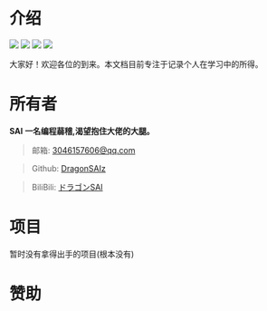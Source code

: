 # 介绍

[![](https://badgen.net/github/stars/DragonSAIz/Node)](https://github.com/DragonSAIz/Node)
[![](https://badgen.net/github/forks/DragonSAIz/Node)](https://github.com/DragonSAIz/Node)
![](https://img.shields.io/badge/%E8%92%BB%E7%A8%BD-%E7%A8%8B%E5%BA%8F%E7%8C%BF-yellow)
![](https://img.shields.io/badge/%E6%91%B8%E9%B1%BC-%E5%88%92%E6%B0%B4%E5%B8%A6%E5%B8%88-brightgreen)

大家好！欢迎各位的到来。本文档目前专注于记录个人在学习中的所得。

# 所有者

**SAI**
**一名编程蒻稽,渴望抱住大佬的大腿。**

> 邮箱: 3046157606@qq.com

> Github: [DragonSAIz](https://github.com/DragonSAIz)

> BiliBili: [ドラゴンSAI](https://space.bilibili.com/689993209)

# 项目

暂时没有拿得出手的项目(根本没有)

# 赞助





